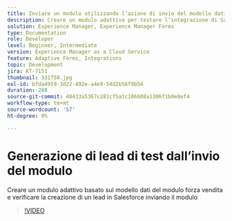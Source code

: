 ```yaml
---
title: Inviare un modulo utilizzando l’azione di invio del modello dati modulo
description: Creare un modulo adattivo per testare l’integrazione di Salesforce creando un oggetto Lead all’invio del modulo
solution: Experience Manager, Experience Manager Forms
type: Documentation
role: Developer
level: Beginner, Intermediate
version: Experience Manager as a Cloud Service
feature: Adaptive Forms, Integrations
topic: Development
jira: KT-7151
thumbnail: 331758.jpg
exl-id: bfda4959-3d22-492e-a4e9-54d2b56f9b54
duration: 288
source-git-commit: 48433a5367c281cf5a1c106b08a1306f1b0e8ef4
workflow-type: tm+mt
source-wordcount: '57'
ht-degree: 0%

---
```


# Generazione di lead di test dall’invio del modulo

Creare un modulo adattivo basato sul modello dati del modulo forza vendita e verificare la creazione di un lead in Salesforce inviando il modulo

>[!VIDEO](https://video.tv.adobe.com/v/3411563?quality=12&learn=on&captions=ita)
